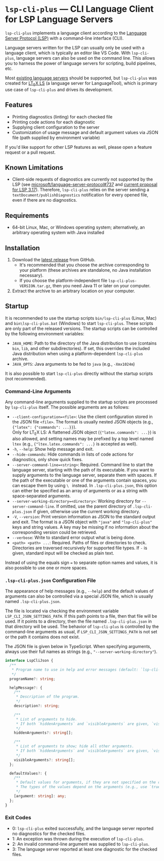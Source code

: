 <!--
   - Copyright (C) 2021-2025 
   - Julian Valentin, Daniel Spitzer, lsp-cli-plus Development Community
   -
   - This Source Code Form is subject to the terms of the Mozilla Public
   - License, v. 2.0. If a copy of the MPL was not distributed with this
   - file, You can obtain one at https://mozilla.org/MPL/2.0/.
   -->

# `lsp-cli-plus` — CLI Language Client for LSP Language Servers

`lsp-cli-plus` implements a language client according to the [Language Server Protocol (LSP)](https://microsoft.github.io/language-server-protocol/) with a command-line interface (CLI).

Language servers written for the LSP can usually only be used with a language client, which is typically an editor like VS Code. With `lsp-cli-plus`, language servers can also be used on the command line. This allows you to harness the power of language servers for scripting, build pipelines, etc.

Most [existing language servers](https://microsoft.github.io/language-server-protocol/implementors/servers/) should be supported, but `lsp-cli-plus` was created for [LT<sub>E</sub>X LS](https://github.com/valentjn/ltex-ls) (a language server for LanguageTool), which is primary use case of `lsp-cli-plus` and drives its development.

## Features

- Printing diagnostics (linting) for each checked file
- Printing code actions for each diagnostic
- Supplying client configuration to the server
- Customization of usage message and default argument values via JSON file (path supplied by environment variable)

If you'd like support for other LSP features as well, please open a feature request or a pull request.

## Known Limitations

- Client-side requests of diagnostics are currently not supported by the LSP (see [microsoft/language-server-protocol#737](https://github.com/microsoft/language-server-protocol/issues/737) and [current proposal for LSP 3.17](https://github.com/microsoft/vscode-languageserver-node/blob/eba6a7308b21ab94bd412fbfa63e36964b6d82ad/protocol/src/common/proposed.diagnostics.md)). Therefore, `lsp-cli-plus` relies on the server sending a `textDocument/publishDiagnostics` notification for every opened file, even if there are no diagnostics.

## Requirements

- 64-bit Linux, Mac, or Windows operating system; alternatively, an arbitrary operating system with Java installed

## Installation

1. Download the [latest release](https://github.com/ltex-plus/lsp-cli-plus/releases/latest) from GitHub.
   - It's recommended that you choose the archive corresponding to your platform (these archives are standalone, no Java installation necessary).
   - If you choose the platform-independent file `lsp-cli-plus-VERSION.tar.gz`, then you need Java 11 or later on your computer.
2. Extract the archive to an arbitrary location on your computer.

## Startup

It is recommended to use the startup scripts `bin/lsp-cli-plus` (Linux, Mac) and `bin\lsp-cli-plus.bat` (Windows) to start `lsp-cli-plus`. These scripts are only part of the released versions. The startup scripts can be controlled by the following environment variables:

- `JAVA_HOME`: Path to the directory of the Java distribution to use (contains `bin`, `lib`, and other subdirectories). If set, this overrides the included Java distribution when using a platform-dependent `lsp-cli-plus` archive.
- `JAVA_OPTS`: Java arguments to be fed to `java` (e.g., `-Xmx1024m`)

It is also possible to start `lsp-cli-plus` directly without the startup scripts (not recommended).

### Command-Line Arguments

Any command-line arguments supplied to the startup scripts are processed by `lsp-cli-plus` itself. The possible arguments are as follows:

- `--client-configuration=<file>`: Use the client configuration stored in the JSON file `<file>`. The format is usually nested JSON objects (e.g., `{"latex": {"commands": ...}}`).\
  Only for LT<sub>E</sub>X LS: A flattened JSON object (`{"latex.commands": ...}`) is also allowed, and setting names may be prefixed by a top level named `ltex` (e.g., `{"ltex.latex.commands": ...}` is accepted as well).
- `-h`, `--help`: Show help message and exit.
- `--hide-commands`: Hide commands in lists of code actions for diagnostics, only show quick fixes.
- `--server-command-line=<string>`: Required. Command line to start the language server, starting with the path of its executable. If you want to supply arguments to the language server, separate them with spaces. If the path of the executable or one of the arguments contain spaces, you can escape them by using `\ ` instead. In `.lsp-cli-plus.json`, this option can either be specified as an array of arguments or as a string with space-separated arguments.
- `--server-working-directory=<directory>`: Working directory for `--server-command-line`. If omitted, use the parent directory of `.lsp-cli-plus.json` if given, otherwise use the current working directory.
- `-V`, `--version`: Print version information as JSON to the standard output and exit. The format is a JSON object with `"java"` and `"lsp-cli-plus"` keys and string values. A key may be missing if no information about the corresponding version could be retrieved.
- `--verbose`: Write to standard error output what is being done.
- `<path> <path> ...`: Required. Paths of files or directories to check. Directories are traversed recursively for supported file types. If `-` is given, standard input will be checked as plain text.

Instead of using the equals sign `=` to separate option names and values, it is also possible to use one or more spaces.

### `.lsp-cli-plus.json` Configuration File

The appearance of help messages (e.g., `--help`) and the default values of arguments can also be controlled via a special JSON file, which is usually named `.lsp-cli-plus.json`.

The file is located via checking the environment variable `LSP_CLI_JSON_SETTINGS_PATH`. If this path points to a file, then that file will be used. If it points to a directory, then the file named `.lsp-cli-plus.json` in that directory will be used. The behavior of `lsp-cli-plus` is controlled by the command-line arguments as usual, if `LSP_CLI_JSON_SETTINGS_PATH` is not set or the path it contains does not exist.

The JSON file is given below in TypeScript. When specifying arguments, always use their full names as strings (e.g., `"--server-working-directory"`).

```typescript
interface LspCliJson {
  /**
   * Program name to use in help and error messages (default: `lsp-cli-plus`).
   */
  programName?: string;

  helpMessage?: {
    /**
     * Description of the program.
     */
    description?: string;

    /**
     * List of arguments to hide.
     * If both `hiddenArguments` and `visibleArguments` are given, `visibleArguments` wins.
     */
    hiddenArguments?: string[];

    /**
     * List of arguments to show; hide all other arguments.
     * If both `hiddenArguments` and `visibleArguments` are given, `visibleArguments` wins.
     */
    visibleArguments?: string[];
  };

  defaultValues?: {
    /**
     * Default values for arguments, if they are not specified on the command line.
     * The types of the values depend on the arguments (e.g., use `true` for Boolean flags).
     */
    [argument: string]: any;
  };
}
```

### Exit Codes

- 0: `lsp-cli-plus` exited successfully, and the language server reported no diagnostics for the checked files.
- 1: An exception was thrown during the execution of `lsp-cli-plus`.
- 2: An invalid command-line argument was supplied to `lsp-cli-plus`.
- 3: The language server reported at least one diagnostic for the checked files.
